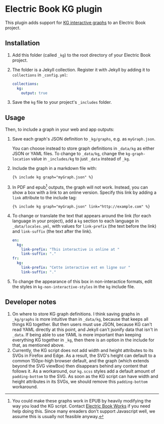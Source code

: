 # Electric Book KG plugin

This plugin adds support for [KG interactive graphs](https://github.com/cmakler/kgjs/) to an Electric Book project.


## Installation

1. Add this folder (called `_kg`) to the root directory of your Electric Book project.
2. The folder is a Jekyll collection. Register it with Jekyll by adding it to `collections` in `_config.yml`:

   ~~~ yaml
   collections:
     kg:
       output: true
   ~~~

3. Save the `kg` file to your project's `_includes` folder.


## Usage

Then, to include a graph in your web and app outputs:

1. Save each graph's JSON definition to `_kg/graphs`, e.g. as `myGraph.json`.

    You can choose instead to store graph definitions in `_data/kg` as either JSON or YAML files. To change to `_data/kg`, change the `kg-graph-location` value in `_includes/kg` to just `_data` instead of `_kg`.

2. Include the graph in a markdown file with:

   ~~~ liquid
   {% include kg graph="myGraph.json" %}
   ~~~

3. In PDF and epub[^1] outputs, the graph will not work. Instead, you can show a box with a link to an online version. Specify this link by adding a `link` attribute to the include tag:

   ~~~ liquid
   {% include kg graph="myGraph.json" link="http://example.com" %}
   ~~~

4. To change or translate the text that appears around the link (for each language in your project), add a `kg` section to each language in `_data/locales.yml`, with values for `link-prefix` (the text before the link) and `link-suffix` (the text after the link).

   ~~~ yaml
   en:
     kg:
       link-prefix: "This interactive is online at "
       link-suffix: "."
   fr:
     kg:
       link-prefix: "Cette interactive est en ligne sur "
       link-suffix: "."
   ~~~

5. To change the appearance of this box in non-interactice formats, edit the styles in `kg-non-interactive-styles` in the `kg` include file.

[^1]: You could make these graphs work in EPUB by heavily modifying the way you load the KG script. Contact [Electric Book Works](https://electricbookworks.com) if you need help doing this. Since many ereaders don't support Javascript well, we assume this is usually not feasible anyway.


## Developer notes

1. On where to store KG graph definitions. I think saving graphs in `_kg/graphs` is more intuitive than in `_data/kg`, because that keeps all things KG together. But then users must use JSON, because KG can't read YAML directly at this point, and Jekyll can't jsonify data that isn't in `_data`. If being able to use YAML is more important than keeping everything KG together in `_kg`, then there is an option in the include for that, as mentioned above.
2. Currently, the KG script does not add width and height attributes to its SVGs in Firefox and Edge. As a result, the SVG's height can default to a common 150px-high browser default, and the graph (which extends beyond the SVG viewBox) then disappears behind any content that follows it. As a workaround, our `kg.scss` styles add a default amount of `padding-bottom` to the SVG. As soon as the KG script can have width and height attributes in its SVGs, we should remove this `padding-bottom` workaround.
